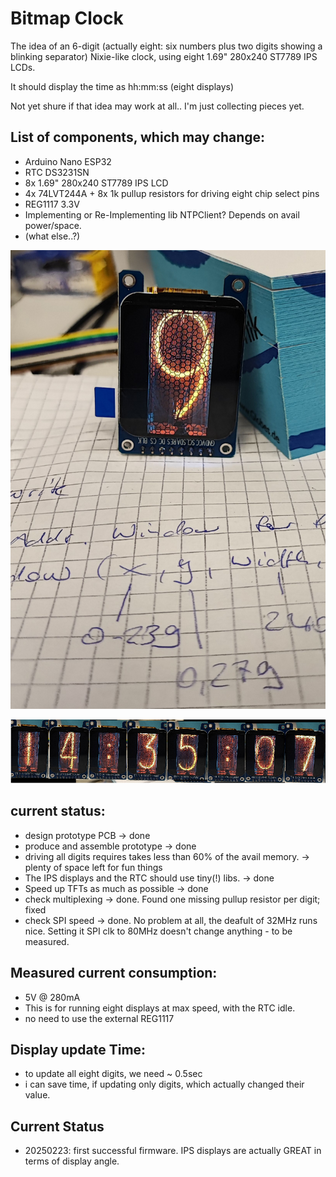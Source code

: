 # Bitmap Clock
The idea of an 6-digit (actually eight: six numbers plus two digits showing a blinking separator) Nixie-like clock, using eight 1.69" 280x240 ST7789 IPS LCDs.

It should display the time as hh:mm:ss (eight displays)

Not yet shure if that idea may work at all..
I'm just collecting pieces yet.

## List of components, which may change:
* Arduino Nano ESP32
* RTC DS3231SN
* 8x 1.69" 280x240 ST7789 IPS LCD
* 4x 74LVT244A + 8x 1k pullup resistors for driving eight chip select pins
* REG1117 3.3V
* Implementing or Re-Implementing lib NTPClient? Depends on avail power/space.
* (what else..?)

![Ziffer 9](doc/Ziffer.jpg)

![overview](doc/overview_small.bmp)

## current status:
* design prototype PCB -> done
* produce and assemble prototype -> done
* driving all digits requires takes less than 60% of the avail memory. -> plenty of space left for fun things
* The IPS displays and the RTC should use tiny(!) libs. -> done
* Speed up TFTs as much as possible -> done
* check multiplexing -> done. Found one missing pullup resistor per digit; fixed
* check SPI speed -> done. No problem at all, the deafult of 32MHz runs nice. Setting it SPI clk to 80MHz doesn't change anything - to be measured.

## Measured current consumption:
* 5V @ 280mA
* This is for running eight displays at max speed, with the RTC idle.
* no need to use the external REG1117

## Display update Time:
* to update all eight digits, we need ~ 0.5sec
* i can save time, if updating only digits, which actually changed their value.

## Current Status
* 20250223: first successful firmware. IPS displays are actually GREAT in terms of display angle. 

